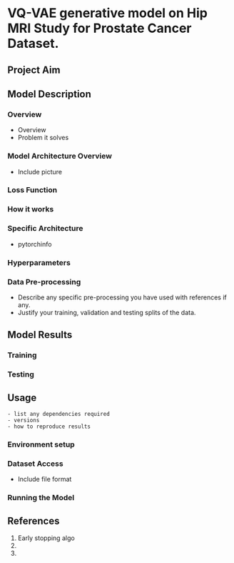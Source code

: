 # VQ-VAE generative model on Hip MRI Study for Prostate Cancer Dataset.

## Project Aim

## Model Description

### Overview
- Overview
- Problem it solves

### Model Architecture Overview
- Include picture

### Loss Function

### How it works

### Specific Architecture
- pytorchinfo 

### Hyperparameters

### Data Pre-processing
- Describe any specific pre-processing you have used with references if any.
- Justify your training, validation and testing splits of the data.


## Model Results

### Training

### Testing

## Usage
    - list any dependencies required
    - versions
    - how to reproduce results

### Environment setup

### Dataset Access
- Include file format

### Running the Model



## References

1. Early stopping algo
2.
3.









